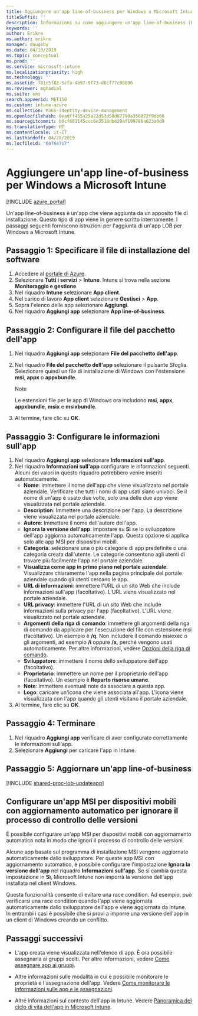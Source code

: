 ```yaml
---
title: Aggiungere un'app line-of-business per Windows a Microsoft Intune
titleSuffix: ''
description: Informazioni su come aggiungere un'app line-of-business (LOB) per Windows usando Microsoft Intune.
keywords: ''
author: Erikre
ms.author: erikre
manager: dougeby
ms.date: 04/10/2019
ms.topic: conceptual
ms.prod: ''
ms.service: microsoft-intune
ms.localizationpriority: high
ms.technology: ''
ms.assetid: f81c5f82-5cfa-4b97-9f73-d6cf77c06896
ms.reviewer: mghadial
ms.suite: ems
search.appverid: MET150
ms.custom: intune-azure
ms.collection: M365-identity-device-management
ms.openlocfilehash: 0eadff455a25a22d53d58d87790a356072f9db66
ms.sourcegitcommit: b0cf661145ccc6e3518db620af199786a623a0d9
ms.translationtype: HT
ms.contentlocale: it-IT
ms.lasthandoff: 04/28/2019
ms.locfileid: "64764717"
---
```

# <a name="add-a-windows-line-of-business-app-to-microsoft-intune"></a>Aggiungere un'app line-of-business per Windows a Microsoft Intune

[!INCLUDE [azure_portal](./includes/azure_portal.md)]

Un'app line-of-business è un'app che viene aggiunta da un apposito file di installazione. Questo tipo di app viene in genere scritto internamente. I passaggi seguenti forniscono istruzioni per l'aggiunta di un'app LOB per Windows a Microsoft Intune.

## <a name="step-1-specify-the-software-setup-file"></a>Passaggio 1: Specificare il file di installazione del software

1. Accedere al [portale di Azure](https://portal.azure.com).
2. Selezionare **Tutti i servizi** > **Intune**. Intune si trova nella sezione **Monitoraggio e gestione**.
3. Nel riquadro **Intune** selezionare **App client**.
4. Nel carico di lavoro **App client** selezionare **Gestisci** > **App**.
5. Sopra l'elenco delle app selezionare **Aggiungi**.
6. Nel riquadro **Aggiungi app** selezionare **App line-of-business**.

## <a name="step-2-configure-the-app-package-file"></a>Passaggio 2: Configurare il file del pacchetto dell'app

1. Nel riquadro **Aggiungi app** selezionare **File del pacchetto dell'app**.
2. Nel riquadro **File del pacchetto dell'app** selezionare il pulsante Sfoglia. Selezionare quindi un file di installazione di Windows con l'estensione **msi**, **appx** o **appxbundle**.

    > [!NOTE]
    > Le estensioni file per le app di Windows ora includono **msi**, **appx**, **appxbundle**, **msix** e **msixbundle**.  

1. Al termine, fare clic su **OK**.


## <a name="step-3-configure-app-information"></a>Passaggio 3: Configurare le informazioni sull'app

1. Nel riquadro **Aggiungi app** selezionare **Informazioni sull'app**.
2. Nel riquadro **Informazioni sull'app** configurare le informazioni seguenti. Alcuni dei valori in questo riquadro potrebbero venire inseriti automaticamente.
    - **Nome**: immettere il nome dell'app che viene visualizzato nel portale aziendale. Verificare che tutti i nomi di app usati siano univoci. Se il nome di un'app è usato due volte, solo una delle due app viene visualizzata nel portale aziendale.
    - **Description**: Immettere una descrizione per l'app. La descrizione viene visualizzata nel portale aziendale.
    - **Autore**: Immettere il nome dell'autore dell'app.
    - **Ignora la versione dell'app**: impostare su **Sì** se lo sviluppatore dell'app aggiorna automaticamente l'app. Questa opzione si applica solo alle app MSI per dispositivi mobili.
    - **Categoria**: selezionare una o più categorie di app predefinite o una categoria creata dall'utente. Le categorie consentono agli utenti di trovare più facilmente l'app nel portale aziendale.
    - **Visualizza come app in primo piano nel portale aziendale**: Visualizzare chiaramente l'app nella pagina principale del portale aziendale quando gli utenti cercano le app.
    - **URL di informazioni**: immettere l'URL di un sito Web che include informazioni sull'app (facoltativo). L'URL viene visualizzato nel portale aziendale.
    - **URL privacy**: immettere l'URL di un sito Web che include informazioni sulla privacy per l'app (facoltativo). L'URL viene visualizzato nel portale aziendale.
    - **Argomenti della riga di comando**: immettere gli argomenti della riga di comando da applicare per l'esecuzione del file con estensione msi (facoltativo).  Un esempio è **/q**. Non includere il comando msiexec o gli argomenti, ad esempio **/i** oppure **/x**, perché vengono usati automaticamente. Per altre informazioni, vedere [Opzioni della riga di comando](https://docs.microsoft.com/windows/desktop/Msi/command-line-options). 
    - **Sviluppatore**: immettere il nome dello sviluppatore dell'app (facoltativo).
    - **Proprietario**: immettere un nome per il proprietario dell'app (facoltativo). Un esempio è **Reparto risorse umane**.
    - **Note**: immettere eventuali note da associare a questa app.
    - **Logo**: caricare un'icona che viene associata all'app. L'icona viene visualizzata con l'app quando gli utenti visitano il portale aziendale.
3. Al termine, fare clic su **OK**.

## <a name="step-4-finish-up"></a>Passaggio 4: Terminare

1. Nel riquadro **Aggiungi app** verificare di aver configurato correttamente le informazioni sull'app.
2. Selezionare **Aggiungi** per caricare l'app in Intune.

## <a name="step-5-update-a-line-of-business-app"></a>Passaggio 5: Aggiornare un'app line-of-business

[!INCLUDE [shared-proc-lob-updateapp](./includes/shared-proc-lob-updateapp.md)]

## <a name="configure-a-self-updating-mobile-msi-app-to-ignore-the-version-check-process"></a>Configurare un'app MSI per dispositivi mobili con aggiornamento automatico per ignorare il processo di controllo delle versioni

È possibile configurare un'app MSI per dispositivi mobili con aggiornamento automatico nota in modo che ignori il processo di controllo delle versioni. 

Alcune app basate sul programma di installazione MSI vengono aggiornate automaticamente dallo sviluppatore. Per queste app MSI con aggiornamento automatico, è possibile configurare l'impostazione **Ignora la versione dell'app** nel riquadro **Informazioni sull'app**. Se si cambia questa impostazione in **Sì**, Microsoft Intune non imporrà la versione dell'app installata nel client Windows. 

Questa funzionalità consente di evitare una race condition. Ad esempio, può verificarsi una race condition quando l'app viene aggiornata automaticamente dallo sviluppatore dell'app e viene aggiornata da Intune. In entrambi i casi è possibile che si provi a imporre una versione dell'app in un client di Windows creando un conflitto.

## <a name="next-steps"></a>Passaggi successivi

- L'app creata viene visualizzata nell'elenco di app. È ora possibile assegnarla ai gruppi scelti. Per altre informazioni, vedere [Come assegnare app ai gruppi](apps-deploy.md).

- Altre informazioni sulle modalità in cui è possibile monitorare le proprietà e l'assegnazione dell'app. Vedere [Come monitorare le informazioni sulle app e le assegnazioni](apps-monitor.md).

- Altre informazioni sul contesto dell'app in Intune. Vedere [Panoramica del ciclo di vita dell'app in Microsoft Intune](app-lifecycle.md).
